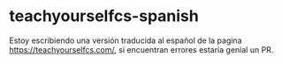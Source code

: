 # teachyourselfcs-spanish
Estoy escribiendo una versión traducida al español de la pagina https://teachyourselfcs.com/, si encuentran errores estaría genial un PR.
